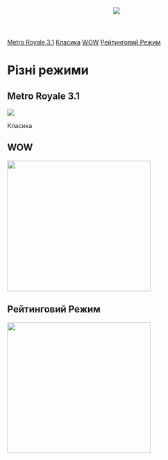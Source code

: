 <html>
    <head>
        <link rel="stylesheet" href="style.css">
    </head>
    <body>
        <header>
            <img src="https://upload.wikimedia.org/wikipedia/ru/thumb/7/7e/PlayerUnknown%27s_Battlegrounds_Mobile.jpg/800px-PlayerUnknown%27s_Battlegrounds_Mobile.jpg"/>
        </header>
        <nav>
            <a class="nav-link" href="">Metro Royale 3.1</a>
            <a class="nav-link" href="">Класика</a>
            <a class="nav-link" href="">WOW</a>
            <a class="nav-link" href="">Рейтинговий Режим</a>
        </nav>
        <main>
            <h1>Різні режими</h1>
            <section class="info">
                <article>
                    <h2>Metro Royale 3.1</h2>
                    <img src="https://kalix.club/uploads/posts/2023-12/1703524629_kalix-club-p-oboi-metro-royal-pabg-foni-krasivo-67.jpg"/>
                    <p>Класика</p>
                </article>
                <article>
                    <h2>WOW</h2>
                    <img src="https://i.ytimg.com/vi/ctf3YYhbKpk/sddefault.jpg" width="330px" height="300px"/>
                </article>
                <article>
                    <h2>Рейтинговий Режим</h2>
                    <img src="https://kartinki.pics/uploads/posts/2022-12/1670277338_20-kartinkin-net-p-kartinki-pabg-vkontakte-20.jpg" width="330px" height="300px"/>
                </article>
                <article>
                </article>
            </section>
        </main>
    </body>
</html>
